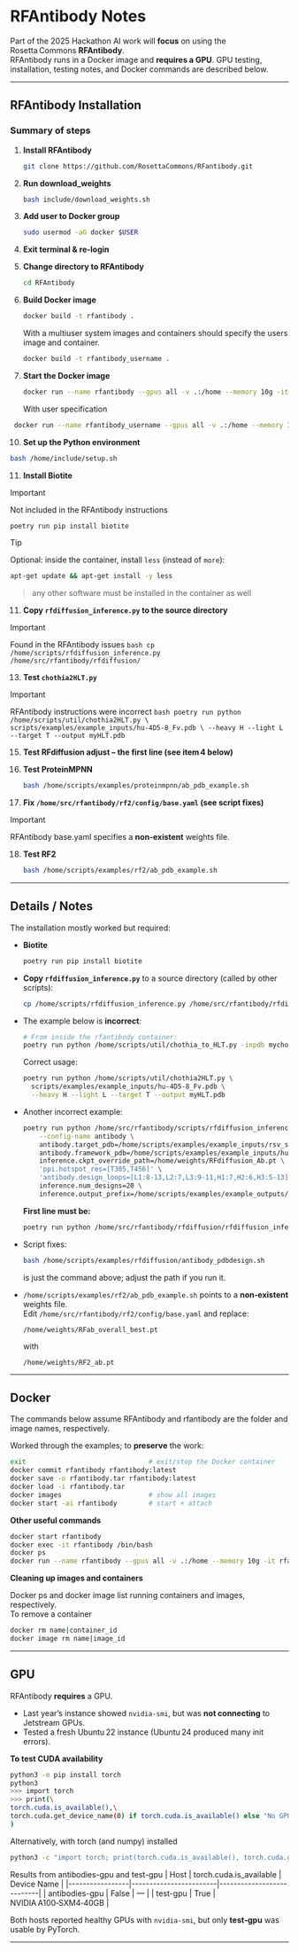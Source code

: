 # RFAntibody Notes

Part of the 2025 Hackathon AI work will **focus** on using the Rosetta Commons **RFAntibody**.  
RFAntibody runs in a Docker image and **requires a GPU**. GPU testing, installation, testing notes, and Docker commands are described below.

---

## RFAntibody Installation

### Summary of steps

1. **Install RFAntibody**
   ```bash
   git clone https://github.com/RosettaCommons/RFantibody.git
   ```

2. **Run download_weights**
   ```bash
   bash include/download_weights.sh
   ```

3. **Add user to Docker group**
   ```bash
   sudo usermod -aG docker $USER
   ```

4. **Exit terminal & re-login**

5. **Change directory to RFAntibody**
   ```bash
   cd RFAntibody
   ```

6. **Build Docker image**
   ```bash
   docker build -t rfantibody .
   ```
   With a multiuser system images and containers should specify the users image and container.
    ```bash
   docker build -t rfantibody_username .
   ```
8. **Start the Docker image**
   ```bash
   docker run --name rfantibody --gpus all -v .:/home --memory 10g -it rfantibody
   ```
   With user specification
  ```bash
   docker run --name rfantibody_username --gpus all -v .:/home --memory 10g -it rfantibody_username
   ```

10. **Set up the Python environment**
   ```bash
   bash /home/include/setup.sh
   ```

11. **Install Biotite**
> [!IMPORTANT]
> Not included in the RFAntibody instructions   
   ```bash
   poetry run pip install biotite
   ```
> [!TIP]
> Optional: inside the container, install `less` (instead of `more`):
  ```bash
  apt-get update && apt-get install -y less
  ```
> any other software must be installed in the container as well
  
11. **Copy `rfdiffusion_inference.py` to the source directory**
> [!IMPORTANT]
> Found in the RFAntibody issues
    ```bash
    cp /home/scripts/rfdiffusion_inference.py /home/src/rfantibody/rfdiffusion/
    ```

13. **Test `chothia2HLT.py`**
> [!IMPORTANT]
> RFAntibody instructions were incorrect
    ```bash
    poetry run python /home/scripts/util/chothia2HLT.py \
      scripts/examples/example_inputs/hu-4D5-8_Fv.pdb \
      --heavy H --light L --target T --output myHLT.pdb
    ```

15. **Test RFdiffusion adjust – the first line (see item 4 below)**

16. **Test ProteinMPNN**
    ```bash
    bash /home/scripts/examples/proteinmpnn/ab_pdb_example.sh
    ```

17. **Fix `/home/src/rfantibody/rf2/config/base.yaml` (see script fixes)**
> [!IMPORTANT]
> RFAntibody base.yaml specifies a **non‑existent** weights file.

18. **Test RF2**
    ```bash
    bash /home/scripts/examples/rf2/ab_pdb_example.sh
    ```

---

## Details / Notes

The installation mostly worked but required:

- **Biotite**
  ```bash
  poetry run pip install biotite
  ```

- **Copy `rfdiffusion_inference.py`** to a source directory (called by other scripts):
  ```bash
  cp /home/scripts/rfdiffusion_inference.py /home/src/rfantibody/rfdiffusion/
  ```

- The example below is **incorrect**:
  ```bash
  # From inside the rfantibody container:
  poetry run python /home/scripts/util/chothia_to_HLT.py -inpdb mychothia.pdb -outpdb myHLT.pdb
  ```
  Correct usage:
  ```bash
  poetry run python /home/scripts/util/chothia2HLT.py \
    scripts/examples/example_inputs/hu-4D5-8_Fv.pdb \
    --heavy H --light L --target T --output myHLT.pdb
  ```

- Another incorrect example:
  ```bash
  poetry run python /home/src/rfantibody/scripts/rfdiffusion_inference.py \
      --config-name antibody \
      antibody.target_pdb=/home/scripts/examples/example_inputs/rsv_site3.pdb \
      antibody.framework_pdb=/home/scripts/examples/example_inputs/hu-4D5-8_Fv.pdb \
      inference.ckpt_override_path=/home/weights/RFdiffusion_Ab.pt \
      'ppi.hotspot_res=[T305,T456]' \
      'antibody.design_loops=[L1:8-13,L2:7,L3:9-11,H1:7,H2:6,H3:5-13]' \
      inference.num_designs=20 \
      inference.output_prefix=/home/scripts/examples/example_outputs/ab_des
  ```

  **First line must be:**
  ```bash
  poetry run python /home/src/rfantibody/rfdiffusion/rfdiffusion_inference.py
  ```

- Script fixes:
  ```bash
  bash /home/scripts/examples/rfdiffusion/antibody_pdbdesign.sh
  ```
  is just the command above; adjust the path if you run it.

- `/home/scripts/examples/rf2/ab_pdb_example.sh` points to a **non‑existent** weights file.  
  Edit `/home/src/rfantibody/rf2/config/base.yaml` and replace:

  ```
  /home/weights/RFab_overall_best.pt
  ```
  with
  ```
  /home/weights/RF2_ab.pt
  ```

---

## Docker
The commands below assume RFAntibody and rfantibody are the folder and image names, respectively. 

Worked through the examples; to **preserve** the work:

```bash
exit                               # exit/stop the Docker container
docker commit rfantibody rfantibody:latest
docker save -o rfantibody.tar rfantibody:latest
docker load -i rfantibody.tar
docker images                      # show all images
docker start -ai rfantibody        # start + attach
```

**Other useful commands**

```bash
docker start rfantibody
docker exec -it rfantibody /bin/bash
docker ps
docker run --name rfantibody --gpus all -v .:/home --memory 10g -it rfantibody
```

**Cleaning up images and containers**

Docker ps and docker image list running containers and images, respectively.  
To remove a container
```bash
docker rm name|container_id
docker image rm name|image_id
```

---

## GPU

RFAntibody **requires** a GPU.

- Last year’s instance showed `nvidia-smi`, but was **not connecting** to Jetstream GPUs.  
- Tested a fresh Ubuntu 22 instance (Ubuntu 24 produced many init errors).

**To test CUDA availability**

```bash
python3 -m pip install torch
python3
>>> import torch
>>> print(\
torch.cuda.is_available(),\
torch.cuda.get_device_name(0) if torch.cuda.is_available() else "No GPU"\
)
```
Alternatively, with torch (and numpy) installed
```bash
python3 -c "import torch; print(torch.cuda.is_available(), torch.cuda.get_device_name(0) if torch.cuda.is_available() else 'No GPU')"
```

Results from antibodies-gpu and test-gpu
| Host            | torch.cuda.is_available | Device Name               |
|-----------------|------------------------|---------------------------|
| antibodies-gpu  | False                  | —                         |
| test-gpu        | True                   | NVIDIA A100‑SXM4‑40GB     |

Both hosts reported healthy GPUs with `nvidia-smi`, but only **test‑gpu** was usable by PyTorch.

---
